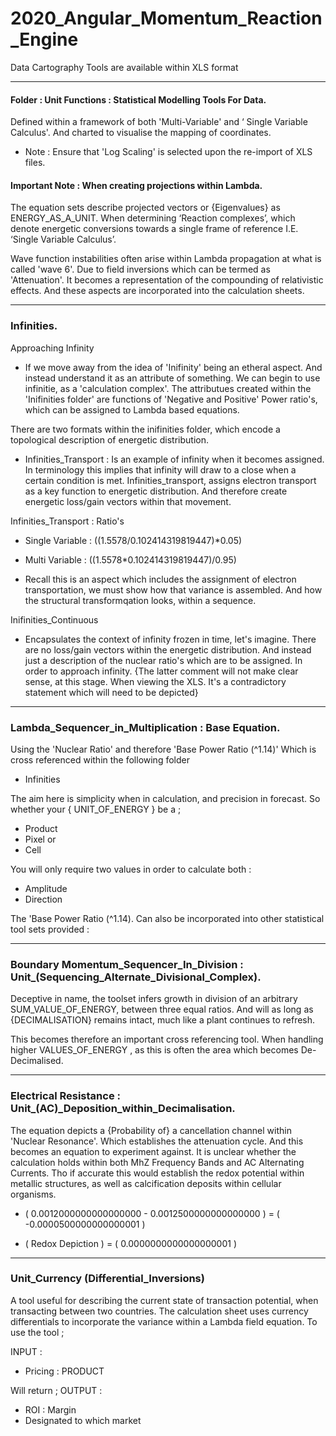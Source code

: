 # 2020_Angular_Momentum_Reaction_Engine 
Data Cartography Tools are available within XLS format

---
 
#### Folder : Unit Functions : Statistical Modelling Tools For Data.

Defined within a framework of both 'Multi-Variable' and ‘ Single Variable Calculus'. 
And charted to visualise the mapping of coordinates. 

* Note : Ensure that 'Log Scaling' is selected upon the re-import of XLS files. 

#### Important Note : When creating projections within Lambda.

The equation sets describe projected vectors or {Eigenvalues} as ENERGY_AS_A_UNIT. When determining ‘Reaction complexes’, which denote energetic conversions towards a single frame of reference I.E. ‘Single Variable Calculus’.

Wave function instabilities often arise within Lambda propagation at what is called 'wave 6'. Due to field inversions which can be termed as 'Attenuation'. It becomes a representation of the compounding of relativistic effects. And these aspects are incorporated into the calculation sheets. 

---

### Infinities.

Approaching Infinity
* If we move away from the idea of 'Inifinity' being an etheral aspect. And instead understand it as an attribute of something. 
We can begin to use infinitie, as a 'calculation complex'. The attributues created within the 'Inifinities folder' are functions of 'Negative and Positive' Power ratio's, which can  be assigned to Lambda based equations.

There are two formats within the inifinities folder, which encode a topological description of energetic distribution. 

- Infinities_Transport : Is an example of infinity when it becomes assigned. In terminology this implies that infinity will draw to a close when a certain condition is met.
Infinities_transport, assigns electron transport as a key function to energetic distribution. And therefore create energetic loss/gain vectors within that movement. 

Infinities_Transport : Ratio's

* Single Variable : ((1.5578/0.102414319819447)*0.05)
* Multi Variable : ((1.5578*0.102414319819447)/0.95)

* Recall this is an aspect which includes the assignment of electron transportation, we must show how that variance is assembled. And how the structural transformqation looks, within a sequence.

Inifinities_Continuous 
* Encapsulates the context of infinity frozen in time, let's imagine. There are no loss/gain vectors within the energetic distribution. And instead just a description of the nuclear ratio's which are to be assigned. In order to approach infinity. {The latter comment will not make clear sense, at this stage. When viewing the XLS. It's a contradictory statement which will need to be depicted}

---

### Lambda_Sequencer_in_Multiplication : Base Equation.

Using the 'Nuclear Ratio' and therefore 'Base Power Ratio (^1.14)' 
Which is cross referenced within the following folder 

* Infinities 

The aim here is simplicity when in calculation, and precision in forecast. 
So whether your { UNIT_OF_ENERGY } be a ;

* Product
* Pixel or
* Cell

You will only require two values in order to calculate both :

* Amplitude
* Direction 

The 'Base Power Ratio (^1.14). Can also be incorporated into other statistical tool sets provided :

---

### Boundary Momentum_Sequencer_In_Division : Unit_(Sequencing_Alternate_Divisional_Complex).

Deceptive in name, the toolset infers growth in division of an arbitrary SUM_VALUE_OF_ENERGY, 
between three equal ratios. And will as long as {DECIMALISATION} remains intact, much like a plant continues to refresh. 

This becomes therefore an important cross referencing tool. 
When handling higher VALUES_OF_ENERGY , as this is often the area which becomes De-Decimalised.

---

### Electrical Resistance : Unit_(AC)_Deposition_within_Decimalisation.

The equation depicts a {Probability of} a cancellation channel within 'Nuclear Resonance'. Which establishes the attenuation cycle. And this becomes an equation to experiment against. It is unclear whether the calculation holds within both MhZ Frequency Bands and AC Alternating Currents. Tho if accurate this would establish the redox potential within metallic structures, as well as calcification deposits within cellular organisms. 

* ( 0.0012000000000000000 - 0.0012500000000000000 ) = ( -0.0000500000000000001 )

* ( Redox Depiction ) = ( 0.0000000000000000001 )

---

### Unit_Currency (Differential_Inversions)

A tool useful for describing the current state of transaction potential, when transacting between two countries. The calculation sheet uses currency differentials to incorporate the variance within a Lambda field equation. To use the tool ; 

INPUT : 
* Pricing : PRODUCT

Will return ;
OUTPUT : 

* ROI : Margin 
* Designated to which market
